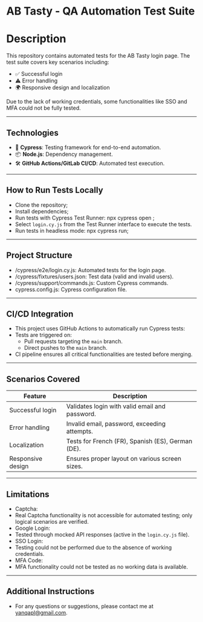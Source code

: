 # AB Tasty - QA Automation Test Suite

# Description
This repository contains automated tests for the AB Tasty login page. The test suite covers key scenarios including:
* ✅ Successful login
* ⚠️ Error handling
* 🌍 Responsive design and localization

Due to the lack of working credentials, some functionalities like SSO and MFA could not be fully tested.

---

## Technologies
* 🚀 **Cypress**: Testing framework for end-to-end automation.
* 📦 **Node.js**: Dependency management.
* 🛠️ **GitHub Actions/GitLab CI/CD**: Automated test execution.

---

## How to Run Tests Locally

- Clone the repository;
- Install dependencies;
- Run tests with Cypress Test Runner: npx cypress open ;
- Select `login.cy.js` from the Test Runner interface to execute the tests.
- Run tests in headless mode: npx cypress run;

---

## Project Structure

- /cypress/e2e/login.cy.js: Automated tests for the login page.
- /cypress/fixtures/users.json: Test data (valid and invalid users).
- /cypress/support/commands.js: Custom Cypress commands.
- cypress.config.js: Cypress configuration file.

---

## CI/CD Integration

- This project uses GitHub Actions to automatically run Cypress tests:
- Tests are triggered on:
  - Pull requests targeting the `main` branch.
  - Direct pushes to the `main` branch.
- CI pipeline ensures all critical functionalities are tested before merging.

---

## Scenarios Covered

| Feature          | Description                                   |
|-------------------|-----------------------------------------------|
| Successful login | Validates login with valid email and password.|
| Error handling   | Invalid email, password, exceeding attempts.  |
| Localization     | Tests for French (FR), Spanish (ES), German (DE). |
| Responsive design| Ensures proper layout on various screen sizes.|

---

## Limitations

- Captcha:
- Real Captcha functionality is not accessible for automated testing; only logical scenarios are verified.
- Google Login:
- Tested through mocked API responses (active in the `login.cy.js` file).
- SSO Login:
- Testing could not be performed due to the absence of working credentials.
- MFA Code:
- MFA functionality could not be tested as no working data is available.

---

## Additional Instructions

- For any questions or suggestions, please contact me at yanqapl@gmail.com.


 
